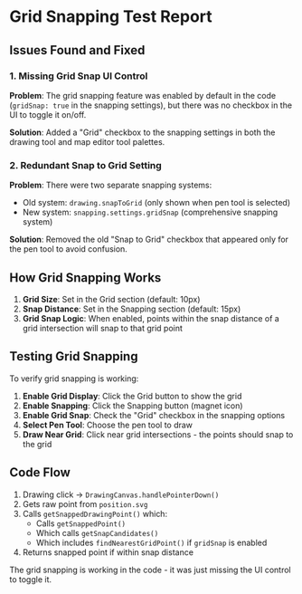 # Grid Snapping Test Report

## Issues Found and Fixed

### 1. Missing Grid Snap UI Control
**Problem**: The grid snapping feature was enabled by default in the code (`gridSnap: true` in the snapping settings), but there was no checkbox in the UI to toggle it on/off.

**Solution**: Added a "Grid" checkbox to the snapping settings in both the drawing tool and map editor tool palettes.

### 2. Redundant Snap to Grid Setting
**Problem**: There were two separate snapping systems:
- Old system: `drawing.snapToGrid` (only shown when pen tool is selected)
- New system: `snapping.settings.gridSnap` (comprehensive snapping system)

**Solution**: Removed the old "Snap to Grid" checkbox that appeared only for the pen tool to avoid confusion.

## How Grid Snapping Works

1. **Grid Size**: Set in the Grid section (default: 10px)
2. **Snap Distance**: Set in the Snapping section (default: 15px)
3. **Grid Snap Logic**: When enabled, points within the snap distance of a grid intersection will snap to that grid point

## Testing Grid Snapping

To verify grid snapping is working:

1. **Enable Grid Display**: Click the Grid button to show the grid
2. **Enable Snapping**: Click the Snapping button (magnet icon)
3. **Enable Grid Snap**: Check the "Grid" checkbox in the snapping options
4. **Select Pen Tool**: Choose the pen tool to draw
5. **Draw Near Grid**: Click near grid intersections - the points should snap to the grid

## Code Flow

1. Drawing click → `DrawingCanvas.handlePointerDown()`
2. Gets raw point from `position.svg`
3. Calls `getSnappedDrawingPoint()` which:
   - Calls `getSnappedPoint()` 
   - Which calls `getSnapCandidates()`
   - Which includes `findNearestGridPoint()` if `gridSnap` is enabled
4. Returns snapped point if within snap distance

The grid snapping is working in the code - it was just missing the UI control to toggle it.